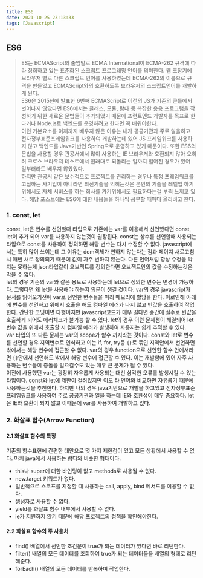 ```yaml
---
title: ES6
date: 2021-10-25 23:13:33
tags: [Javascript]
---
```


## ES6

> ES는 ECMAScript의 줄임말로 ECMA International이 ECMA-262 규격에 따라 정희하고 있는 표준화된 스크립트 프로그래밍 언어를 의미한다. 웹 초창기에 브라우저 별로 다른 스크립트 언어를 사용하였는데 ECMA-262의 이름으로 규격을 만들었고 ECMAScript와의 호환하도록 브라우저의 스크립트언어를 개발하게 된다.  
> ES6은 2015년에 발표한 6번째 ECMAScript로 이전의 JS가 기존의 큰틀에서 벗어나지 않았다면 ES6에서는 클래스, 모듈, 람다 등 복잡한 응용 프로그램을 작성하기 위한 새로운 문법들이 추가되었기 때문에 프런트엔드 개발자를 목표로 한다거나 Node.js로 백엔드를 운영하려고 한다면 꼭 배워야한다.  
> 이런 기본요소를 이제까지 배우지 않은 이유는 내가 공공기관과 주로 일을하고 전자정부표준프레임워크를 사용하여 개발하는데 있어 JS 프레임워크를 사용하지 않고 백엔드를 Java기반인 Spring으로 운영하고 있기 때문이다. 또한 ES6의 문법을 사용할 경우 관공서에서 많이 사용하는 IE 브라우저와 호환되지 않아 오히려 크로스 브라우저 테스트에서 원래대로 되돌리는 일까지 벌어진 경우가 있어 일부러라도 배우지 않았었다.  
> 하지만 관공서 같은 보수적으로 프로젝트를 관리하는 경우나 특정 프레임워크를 고집하는 사기업이 아니라면 최신기술을 익히는것은 본인의 기술을 레벨업 하기 위해서도 자체 서비스를 하는 회사를 가기위해서도 필요하다는걸 부쩍 느끼고 있다.
> 해당 포스트에는 ES6에 대한 내용들을 하나씩 공부할 때마다 올리려고 한다.

### 1. const, let

const, let은 변수를 선언할때 타입으로 기존에는 var를 이용해서 선언했다면 const, let이 추가 되어 var를 사용하지 않는것이 권장된다. const는 상수를 선언할때 사용되는 타입으로 const를 사용하여 정의하면 해당 변수는 다시 수정할 수 없다. javascript에서는 특히 많이 쓰이는데 그 이유는 dom객체가 변하지 않는다는 점과 페이지 새로고침시 매번 새로 정의되기 때문에 값이 자주 변하지 않는다. 다른 언어처럼 항상 수정을 막지는 못하는게 json타입같이 오브젝트를 정의한다면 오브젝트안의 값을 수정하는것은 막을 수 없다.  
let의 경우 기존의 var와 같은 용도로 사용하는데 let으로 정의한 변수는 변경이 가능하다. 그렇다면 왜 let을 사용해야 하는지 의문이 생길 것이다. var의 경우 javascript가 문서를 읽어오기전에 var로 선언한 변수들을 미리 메모리에 할당을 한다. 이로인해 아래에 변수를 선언하고 위에서 호출을 해도 컴파일 에러가 나지 않고 빈값을 호출하여 작업한다. 간단한 코딩이면 다행이지만 javascript코드가 매우 길다면 중간에 실수로 빈값을 호출하게 되어도 에러체크가 불가능 할 수 있다. let의 경우 이런 문제점이 해결되어 let변수 값을 위에서 호출할 시 컴파일 에러가 발생하여 사용자는 쉽게 추적할 수 있다.  
var 타입의 또 다른 문제는 var의 scope가 함수 까지라는 것이다. const와 let로 변수를 선언할 경우 지역변수로 인식하고 이는 if, for, try등 `{}`로 묶인 지역안에서 선언하면 밖에서는 해당 변수에 접근할 수 없다. var의 경우 function으로 선언한 함수 안에서라면 `{}`안에서 선언해도 밖에서 해당 변수에 접근할 수 있다. 이는 개발함에 있어 자주 사용하는 변수들이 충돌을 일으킬수도 있는 매우 큰 문제가 될 수 있다.  
이전에 사용했던 var는 굉장히 자유롭게 사용되는 대신 심각한 오류를 발생시킬 수 있는 타입이다. const와 let에 제한이 걸려있지만 이도 타 언어와 비교하면 자유롭기 때문에 사용하는것을 추천한다. 하지만 나의 경우 java기반으로 개발을 하고있고 전자정부표준프레임워크를 사용하여 주로 공공기관과 일을 하는데 IE와 호환성이 매우 중요하다. let은 IE와 호환이 되지 않고 이때문에 var를 사용하여 개발하고 있다.

### 2. 화살표 함수(Arrow Function)

#### 2.1 화살표 함수의 특징
기존의 함수표현에 간편한 대안으로 몇 가지 제한점이 있고 모든 상황에서 사용할 수 없다. 마치 java에서 사용하는 람다와 비슷한 형태이다.  

- this나 super에 대한 바인딩이 없고 methods로 사용될 수 없다.
- new.target 키워드가 없다.
- 일반적으로 스코프를 지정할 때 사용하는 call, apply, bind 메서드를 이용할 수 없다.
- 생성자로 사용할 수 없다.
- yield를 화살표 함수 내부에서 사용할 수 없다.
- ie가 지원하지 않기 때문에 해당 프로젝트의 정책을 확인해야한다.

#### 2.2 화살표 함수의 주 사용처

- find() 배열에서 선언한 조건문이 true가 되는 데이터가 있다면 바로 리턴한다.
- filter() 배열의 모든 데이터를 조회하여 true가 되는 데이터들을 배열의 형태로 리턴해준다.
- forEach() 배열의 모든 데이터를 반복하며 작업한다.



